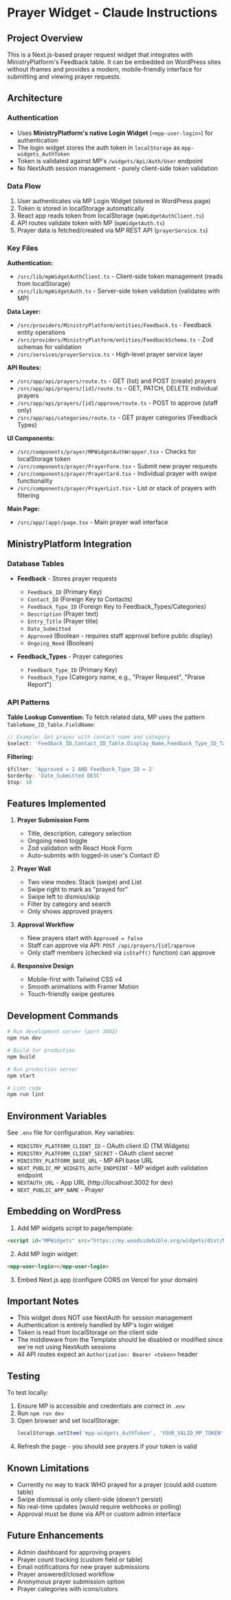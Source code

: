 # Prayer Widget - Claude Instructions

## Project Overview

This is a Next.js-based prayer request widget that integrates with MinistryPlatform's Feedback table. It can be embedded on WordPress sites without iframes and provides a modern, mobile-friendly interface for submitting and viewing prayer requests.

## Architecture

### Authentication
- Uses **MinistryPlatform's native Login Widget** (`<mpp-user-login>`) for authentication
- The login widget stores the auth token in `localStorage` as `mpp-widgets_AuthToken`
- Token is validated against MP's `/widgets/Api/Auth/User` endpoint
- No NextAuth session management - purely client-side token validation

### Data Flow
1. User authenticates via MP Login Widget (stored in WordPress page)
2. Token is stored in localStorage automatically
3. React app reads token from localStorage (`mpWidgetAuthClient.ts`)
4. API routes validate token with MP (`mpWidgetAuth.ts`)
5. Prayer data is fetched/created via MP REST API (`prayerService.ts`)

### Key Files

**Authentication:**
- `/src/lib/mpWidgetAuthClient.ts` - Client-side token management (reads from localStorage)
- `/src/lib/mpWidgetAuth.ts` - Server-side token validation (validates with MP)

**Data Layer:**
- `/src/providers/MinistryPlatform/entities/Feedback.ts` - Feedback entity operations
- `/src/providers/MinistryPlatform/entities/FeedbackSchema.ts` - Zod schemas for validation
- `/src/services/prayerService.ts` - High-level prayer service layer

**API Routes:**
- `/src/app/api/prayers/route.ts` - GET (list) and POST (create) prayers
- `/src/app/api/prayers/[id]/route.ts` - GET, PATCH, DELETE individual prayers
- `/src/app/api/prayers/[id]/approve/route.ts` - POST to approve (staff only)
- `/src/app/api/categories/route.ts` - GET prayer categories (Feedback Types)

**UI Components:**
- `/src/components/prayer/MPWidgetAuthWrapper.tsx` - Checks for localStorage token
- `/src/components/prayer/PrayerForm.tsx` - Submit new prayer requests
- `/src/components/prayer/PrayerCard.tsx` - Individual prayer with swipe functionality
- `/src/components/prayer/PrayerList.tsx` - List or stack of prayers with filtering

**Main Page:**
- `/src/app/(app)/page.tsx` - Main prayer wall interface

## MinistryPlatform Integration

### Database Tables
- **Feedback** - Stores prayer requests
  - `Feedback_ID` (Primary Key)
  - `Contact_ID` (Foreign Key to Contacts)
  - `Feedback_Type_ID` (Foreign Key to Feedback_Types/Categories)
  - `Description` (Prayer text)
  - `Entry_Title` (Prayer title)
  - `Date_Submitted`
  - `Approved` (Boolean - requires staff approval before public display)
  - `Ongoing_Need` (Boolean)

- **Feedback_Types** - Prayer categories
  - `Feedback_Type_ID` (Primary Key)
  - `Feedback_Type` (Category name, e.g., "Prayer Request", "Praise Report")

### API Patterns

**Table Lookup Convention:**
To fetch related data, MP uses the pattern `TableName_ID_Table.FieldName`:
```typescript
// Example: Get prayer with contact name and category
$select: 'Feedback_ID,Contact_ID_Table.Display_Name,Feedback_Type_ID_Table.Feedback_Type,Description'
```

**Filtering:**
```typescript
$filter: 'Approved = 1 AND Feedback_Type_ID = 2'
$orderby: 'Date_Submitted DESC'
$top: 10
```

## Features Implemented

1. **Prayer Submission Form**
   - Title, description, category selection
   - Ongoing need toggle
   - Zod validation with React Hook Form
   - Auto-submits with logged-in user's Contact ID

2. **Prayer Wall**
   - Two view modes: Stack (swipe) and List
   - Swipe right to mark as "prayed for"
   - Swipe left to dismiss/skip
   - Filter by category and search
   - Only shows approved prayers

3. **Approval Workflow**
   - New prayers start with `Approved = false`
   - Staff can approve via API: `POST /api/prayers/[id]/approve`
   - Only staff members (checked via `isStaff()` function) can approve

4. **Responsive Design**
   - Mobile-first with Tailwind CSS v4
   - Smooth animations with Framer Motion
   - Touch-friendly swipe gestures

## Development Commands

```bash
# Run development server (port 3002)
npm run dev

# Build for production
npm build

# Run production server
npm start

# Lint code
npm run lint
```

## Environment Variables

See `.env` file for configuration. Key variables:
- `MINISTRY_PLATFORM_CLIENT_ID` - OAuth client ID (TM.Widgets)
- `MINISTRY_PLATFORM_CLIENT_SECRET` - OAuth client secret
- `MINISTRY_PLATFORM_BASE_URL` - MP API base URL
- `NEXT_PUBLIC_MP_WIDGETS_AUTH_ENDPOINT` - MP widget auth validation endpoint
- `NEXTAUTH_URL` - App URL (http://localhost:3002 for dev)
- `NEXT_PUBLIC_APP_NAME` - Prayer

## Embedding on WordPress

1. Add MP widgets script to page/template:
```html
<script id="MPWidgets" src="https://my.woodsidebible.org/widgets/dist/MPWidgets.js"></script>
```

2. Add MP login widget:
```html
<mpp-user-login></mpp-user-login>
```

3. Embed Next.js app (configure CORS on Vercel for your domain)

## Important Notes

- This widget does NOT use NextAuth for session management
- Authentication is entirely handled by MP's login widget
- Token is read from localStorage on the client side
- The middleware from the Template should be disabled or modified since we're not using NextAuth sessions
- All API routes expect an `Authorization: Bearer <token>` header

## Testing

To test locally:
1. Ensure MP is accessible and credentials are correct in `.env`
2. Run `npm run dev`
3. Open browser and set localStorage:
   ```javascript
   localStorage.setItem('mpp-widgets_AuthToken', 'YOUR_VALID_MP_TOKEN');
   ```
4. Refresh the page - you should see prayers if your token is valid

## Known Limitations

- Currently no way to track WHO prayed for a prayer (could add custom table)
- Swipe dismissal is only client-side (doesn't persist)
- No real-time updates (would require webhooks or polling)
- Approval must be done via API or custom admin interface

## Future Enhancements

- Admin dashboard for approving prayers
- Prayer count tracking (custom field or table)
- Email notifications for new prayer submissions
- Prayer answered/closed workflow
- Anonymous prayer submission option
- Prayer categories with icons/colors
